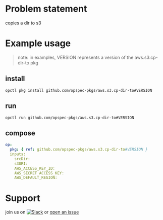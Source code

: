 # Problem statement
copies a dir to s3

# Example usage

> note: in examples, VERSION represents a version of the aws.s3.cp-dir-to pkg

## install

```shell
opctl pkg install github.com/opspec-pkgs/aws.s3.cp-dir-to#VERSION
```

## run

```
opctl run github.com/opspec-pkgs/aws.s3.cp-dir-to#VERSION
```

## compose

```yaml
op:
  pkg: { ref: github.com/opspec-pkgs/aws.s3.cp-dir-to#VERSION }
  inputs:
    srcDir:
    s3URI:
    AWS_ACCESS_KEY_ID:
    AWS_SECRET_ACCESS_KEY:
    AWS_DEFAULT_REGION:
```

# Support

join us on [![Slack](https://opspec-slackin.herokuapp.com/badge.svg)](https://opspec-slackin.herokuapp.com/)
or [open an issue](https://github.com/opspec-pkgs/aws.s3.cp-dir-to/issues)
